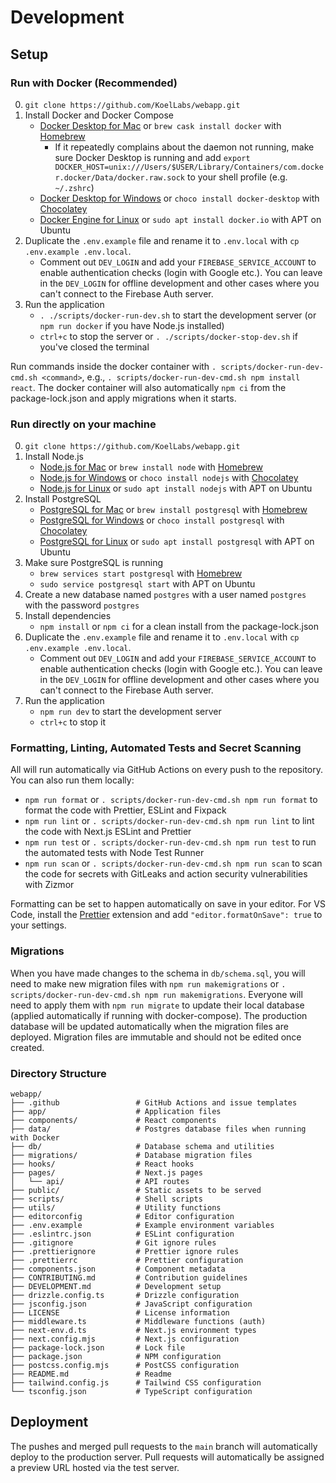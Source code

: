 # Development

## Setup

### Run with Docker (Recommended)

0. `git clone https://github.com/KoelLabs/webapp.git`
1. Install Docker and Docker Compose
   - [Docker Desktop for Mac](https://docs.docker.com/docker-for-mac/install/) or `brew cask install docker` with [Homebrew](https://brew.sh/)
     - If it repeatedly complains about the daemon not running, make sure Docker Desktop is running and add `export DOCKER_HOST=unix:///Users/$USER/Library/Containers/com.docker.docker/Data/docker.raw.sock` to your shell profile (e.g. `~/.zshrc`)
   - [Docker Desktop for Windows](https://docs.docker.com/docker-for-windows/install/) or `choco install docker-desktop` with [Chocolatey](https://chocolatey.org/)
   - [Docker Engine for Linux](https://docs.docker.com/engine/install/) or `sudo apt install docker.io` with APT on Ubuntu
2. Duplicate the `.env.example` file and rename it to `.env.local`  with `cp .env.example .env.local`.
   - Comment out `DEV_LOGIN` and add your `FIREBASE_SERVICE_ACCOUNT` to enable authentication checks (login with Google etc.). You can leave in the `DEV_LOGIN` for offline development and other cases where you can't connect to the Firebase Auth server.
3. Run the application
   - `. ./scripts/docker-run-dev.sh` to start the development server (or `npm run docker` if you have Node.js installed)
   - `ctrl+c` to stop the server or `. ./scripts/docker-stop-dev.sh` if you've closed the terminal

Run commands inside the docker container with `. scripts/docker-run-dev-cmd.sh <command>`, e.g., `. scripts/docker-run-dev-cmd.sh npm install react`.
The docker container will also automatically `npm ci` from the package-lock.json and apply migrations when it starts.

### Run directly on your machine

0. `git clone https://github.com/KoelLabs/webapp.git`
1. Install Node.js
   - [Node.js for Mac](https://nodejs.org/en/download/) or `brew install node` with [Homebrew](https://brew.sh/)
   - [Node.js for Windows](https://nodejs.org/en/download/) or `choco install nodejs` with [Chocolatey](https://chocolatey.org/)
   - [Node.js for Linux](https://nodejs.org/en/download/) or `sudo apt install nodejs` with APT on Ubuntu
2. Install PostgreSQL
   - [PostgreSQL for Mac](https://www.postgresql.org/download/macosx/) or `brew install postgresql` with [Homebrew](https://brew.sh/)
   - [PostgreSQL for Windows](https://www.postgresql.org/download/windows/) or `choco install postgresql` with [Chocolatey](https://chocolatey.org/)
   - [PostgreSQL for Linux](https://www.postgresql.org/download/linux/) or `sudo apt install postgresql` with APT on Ubuntu
3. Make sure PostgreSQL is running
   - `brew services start postgresql` with [Homebrew](https://brew.sh/)
   - `sudo service postgresql start` with APT on Ubuntu
4. Create a new database named `postgres` with a user named `postgres` with the password `postgres`
5. Install dependencies
   - `npm install` or `npm ci` for a clean install from the package-lock.json
6. Duplicate the `.env.example` file and rename it to `.env.local` with `cp .env.example .env.local`.
   - Comment out `DEV_LOGIN` and add your `FIREBASE_SERVICE_ACCOUNT` to enable authentication checks (login with Google etc.). You can leave in the `DEV_LOGIN` for offline development and other cases where you can't connect to the Firebase Auth server.
7. Run the application
   - `npm run dev` to start the development server
   - `ctrl+c` to stop it

### Formatting, Linting, Automated Tests and Secret Scanning

All will run automatically via GitHub Actions on every push to the repository. You can also run them locally:

- `npm run format` or `. scripts/docker-run-dev-cmd.sh npm run format` to format the code with Prettier, ESLint and Fixpack
- `npm run lint` or `. scripts/docker-run-dev-cmd.sh npm run lint` to lint the code with Next.js ESLint and Prettier
- `npm run test` or `. scripts/docker-run-dev-cmd.sh npm run test` to run the automated tests with Node Test Runner
- `npm run scan` or `. scripts/docker-run-dev-cmd.sh npm run scan` to scan the code for secrets with GitLeaks and action security vulnerabilities with Zizmor

Formatting can be set to happen automatically on save in your editor. For VS Code, install the [Prettier](https://marketplace.visualstudio.com/items?itemName=esbenp.prettier-vscode) extension and add `"editor.formatOnSave": true` to your settings.

### Migrations

When you have made changes to the schema in `db/schema.sql`, you will need to make new migration files with `npm run makemigrations` or `. scripts/docker-run-dev-cmd.sh npm run makemigrations`. Everyone will need to apply them with `npm run migrate` to update their local database (applied automatically if running with docker-compose). The production database will be updated automatically when the migration files are deployed. Migration files are immutable and should not be edited once created.

### Directory Structure

```
webapp/
├── .github                 # GitHub Actions and issue templates
├── app/                    # Application files
├── components/             # React components
├── data/                   # Postgres database files when running with Docker
├── db/                     # Database schema and utilities
├── migrations/             # Database migration files
├── hooks/                  # React hooks
├── pages/                  # Next.js pages
│   └── api/                # API routes
├── public/                 # Static assets to be served
├── scripts/                # Shell scripts
├── utils/                  # Utility functions
├── editorconfig            # Editor configuration
├── .env.example            # Example environment variables
├── .eslintrc.json          # ESLint configuration
├── .gitignore              # Git ignore rules
├── .prettierignore         # Prettier ignore rules
├── .prettierrc             # Prettier configuration
├── components.json         # Component metadata
├── CONTRIBUTING.md         # Contribution guidelines
├── DEVELOPMENT.md          # Development setup
├── drizzle.config.ts       # Drizzle configuration
├── jsconfig.json           # JavaScript configuration
├── LICENSE                 # License information
├── middleware.ts           # Middleware functions (auth)
├── next-env.d.ts           # Next.js environment types
├── next.config.mjs         # Next.js configuration
├── package-lock.json       # Lock file
├── package.json            # NPM configuration
├── postcss.config.mjs      # PostCSS configuration
├── README.md               # Readme
├── tailwind.config.js      # Tailwind CSS configuration
└── tsconfig.json           # TypeScript configuration
```

## Deployment

The pushes and merged pull requests to the `main` branch will automatically deploy to the production server. Pull requests will automatically be assigned a preview URL hosted via the test server.
